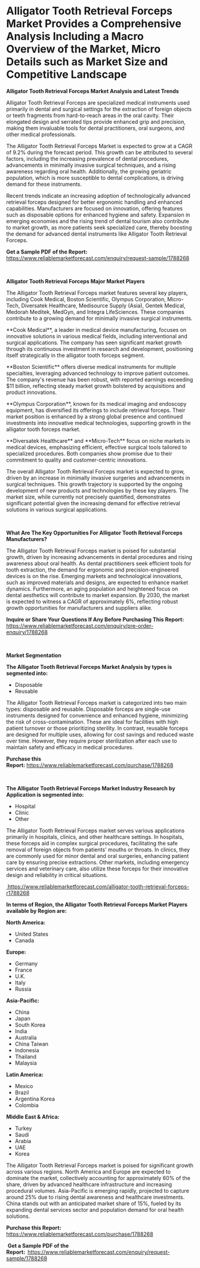 <p><h1>Alligator Tooth Retrieval Forceps Market Provides a Comprehensive Analysis Including a Macro Overview of the Market, Micro Details such as Market Size and Competitive Landscape</h1></p><p><strong>Alligator Tooth Retrieval Forceps Market Analysis and Latest Trends</strong></p>
<p><p>Alligator Tooth Retrieval Forceps are specialized medical instruments used primarily in dental and surgical settings for the extraction of foreign objects or teeth fragments from hard-to-reach areas in the oral cavity. Their elongated design and serrated tips provide enhanced grip and precision, making them invaluable tools for dental practitioners, oral surgeons, and other medical professionals.</p><p>The Alligator Tooth Retrieval Forceps Market is expected to grow at a CAGR of 9.2% during the forecast period. This growth can be attributed to several factors, including the increasing prevalence of dental procedures, advancements in minimally invasive surgical techniques, and a rising awareness regarding oral health. Additionally, the growing geriatric population, which is more susceptible to dental complications, is driving demand for these instruments.</p><p>Recent trends indicate an increasing adoption of technologically advanced retrieval forceps designed for better ergonomic handling and enhanced capabilities. Manufacturers are focused on innovation, offering features such as disposable options for enhanced hygiene and safety. Expansion in emerging economies and the rising trend of dental tourism also contribute to market growth, as more patients seek specialized care, thereby boosting the demand for advanced dental instruments like Alligator Tooth Retrieval Forceps.</p></p>
<p><strong>Get a Sample PDF of the Report:&nbsp;</strong> <a href="https://www.reliablemarketforecast.com/enquiry/request-sample/1788268?utm_campaign=2533&utm_medium=2&utm_source=Github&utm_content=ia&utm_term=14042025&utm_id=alligator-tooth-retrieval-forceps">https://www.reliablemarketforecast.com/enquiry/request-sample/1788268</a></p>
<p>&nbsp;</p>
<p><strong>Alligator Tooth Retrieval Forceps Major Market Players</strong></p>
<p><p>The Alligator Tooth Retrieval Forceps market features several key players, including Cook Medical, Boston Scientific, Olympus Corporation, Micro-Tech, Diversatek Healthcare, Medisource Supply (Asia), Gentek Medical, Medorah Meditek, MedGyn, and Integra LifeSciences. These companies contribute to a growing demand for minimally invasive surgical instruments.</p><p>**Cook Medical**, a leader in medical device manufacturing, focuses on innovative solutions in various medical fields, including interventional and surgical applications. The company has seen significant market growth through its continuous investment in research and development, positioning itself strategically in the alligator tooth forceps segment.</p><p>**Boston Scientific** offers diverse medical instruments for multiple specialties, leveraging advanced technology to improve patient outcomes. The company's revenue has been robust, with reported earnings exceeding $11 billion, reflecting steady market growth bolstered by acquisitions and product innovations.</p><p>**Olympus Corporation**, known for its medical imaging and endoscopy equipment, has diversified its offerings to include retrieval forceps. Their market position is enhanced by a strong global presence and continued investments into innovative medical technologies, supporting growth in the alligator tooth forceps market.</p><p>**Diversatek Healthcare** and **Micro-Tech** focus on niche markets in medical devices, emphasizing efficient, effective surgical tools tailored to specialized procedures. Both companies show promise due to their commitment to quality and customer-centric innovations.</p><p>The overall Alligator Tooth Retrieval Forceps market is expected to grow, driven by an increase in minimally invasive surgeries and advancements in surgical techniques. This growth trajectory is supported by the ongoing development of new products and technologies by these key players. The market size, while currently not precisely quantified, demonstrates significant potential given the increasing demand for effective retrieval solutions in various surgical applications.</p></p>
<p>&nbsp;</p>
<p><strong>What Are The Key Opportunities For Alligator Tooth Retrieval Forceps Manufacturers?</strong></p>
<p><p>The Alligator Tooth Retrieval Forceps market is poised for substantial growth, driven by increasing advancements in dental procedures and rising awareness about oral health. As dental practitioners seek efficient tools for tooth extraction, the demand for ergonomic and precision-engineered devices is on the rise. Emerging markets and technological innovations, such as improved materials and designs, are expected to enhance market dynamics. Furthermore, an aging population and heightened focus on dental aesthetics will contribute to market expansion. By 2030, the market is expected to witness a CAGR of approximately 6%, reflecting robust growth opportunities for manufacturers and suppliers alike.</p></p>
<p><strong>Inquire or Share Your Questions If Any Before Purchasing This Report:</strong> <a href="https://www.reliablemarketforecast.com/enquiry/pre-order-enquiry/1788268?utm_campaign=2533&utm_medium=2&utm_source=Github&utm_content=ia&utm_term=14042025&utm_id=alligator-tooth-retrieval-forceps">https://www.reliablemarketforecast.com/enquiry/pre-order-enquiry/1788268</a></p>
<p>&nbsp;</p>
<p><strong>Market Segmentation</strong></p>
<p><strong>The Alligator Tooth Retrieval Forceps Market Analysis by types is segmented into:</strong></p>
<p><ul><li>Disposable</li><li>Reusable</li></ul></p>
<p><p>The Alligator Tooth Retrieval Forceps market is categorized into two main types: disposable and reusable. Disposable forceps are single-use instruments designed for convenience and enhanced hygiene, minimizing the risk of cross-contamination. These are ideal for facilities with high patient turnover or those prioritizing sterility. In contrast, reusable forceps are designed for multiple uses, allowing for cost savings and reduced waste over time. However, they require proper sterilization after each use to maintain safety and efficacy in medical procedures.</p></p>
<p><strong>Purchase this Report:&nbsp;</strong><a href="https://www.reliablemarketforecast.com/purchase/1788268?utm_campaign=2533&utm_medium=2&utm_source=Github&utm_content=ia&utm_term=14042025&utm_id=alligator-tooth-retrieval-forceps">https://www.reliablemarketforecast.com/purchase/1788268</a></p>
<p>&nbsp;</p>
<p><strong>The Alligator Tooth Retrieval Forceps Market Industry Research by Application is segmented into:</strong></p>
<p><ul><li>Hospital</li><li>Clinic</li><li>Other</li></ul></p>
<p><p>The Alligator Tooth Retrieval Forceps market serves various applications primarily in hospitals, clinics, and other healthcare settings. In hospitals, these forceps aid in complex surgical procedures, facilitating the safe removal of foreign objects from patients' mouths or throats. In clinics, they are commonly used for minor dental and oral surgeries, enhancing patient care by ensuring precise extractions. Other markets, including emergency services and veterinary care, also utilize these forceps for their innovative design and reliability in critical situations.</p></p>
<p><a href="https://www.reliablemarketforecast.com/alligator-tooth-retrieval-forceps-r1788268?utm_campaign=2533&utm_medium=2&utm_source=Github&utm_content=ia&utm_term=14042025&utm_id=alligator-tooth-retrieval-forceps">&nbsp;https://www.reliablemarketforecast.com/alligator-tooth-retrieval-forceps-r1788268</a></p>
<p><strong>In terms of Region, the Alligator Tooth Retrieval Forceps Market Players available by Region are:</strong></p>
<p>
    <p> <strong> North America: </strong>
        <ul>
            <li>United States</li>
            <li>Canada</li>
        </ul>
        </p> 
    <p> <strong> Europe: </strong>
        <ul>
            <li>Germany</li>
            <li>France</li>
            <li>U.K.</li>
            <li>Italy</li>
            <li>Russia</li>
        </ul>
        </p> 
    <p> <strong> Asia-Pacific: </strong>
        <ul>
            <li>China</li>
            <li>Japan</li>
            <li>South Korea</li>
            <li>India</li>
            <li>Australia</li>
            <li>China Taiwan</li>
            <li>Indonesia</li>
            <li>Thailand</li>
            <li>Malaysia</li>
        </ul>
        </p> 
    <p> <strong> Latin America: </strong>
        <ul>
            <li>Mexico</li>
            <li>Brazil</li>
            <li>Argentina Korea</li>
            <li>Colombia</li>
        </ul>
        </p> 
    <p> <strong> Middle East & Africa: </strong>
        <ul>
            <li>Turkey</li>
            <li>Saudi</li>
            <li>Arabia</li>
            <li>UAE</li>
            <li>Korea</li>
        </ul>
    </p>
    </p>
<p><p>The Alligator Tooth Retrieval Forceps market is poised for significant growth across various regions. North America and Europe are expected to dominate the market, collectively accounting for approximately 60% of the share, driven by advanced healthcare infrastructure and increasing procedural volumes. Asia-Pacific is emerging rapidly, projected to capture around 25% due to rising dental awareness and healthcare investments. China stands out with an anticipated market share of 15%, fueled by its expanding dental services sector and population demand for oral health solutions.</p></p>
<p><strong>Purchase this Report: </strong><a href="https://www.reliablemarketforecast.com/purchase/1788268?utm_campaign=2533&utm_medium=2&utm_source=Github&utm_content=ia&utm_term=14042025&utm_id=alligator-tooth-retrieval-forceps">https://www.reliablemarketforecast.com/purchase/1788268</a></p>
<p>&nbsp;<strong>Get a Sample PDF of the Report:&nbsp;&nbsp;</strong><a href="https://www.reliablemarketforecast.com/enquiry/request-sample/1788268?utm_campaign=2533&utm_medium=2&utm_source=Github&utm_content=ia&utm_term=14042025&utm_id=alligator-tooth-retrieval-forceps">https://www.reliablemarketforecast.com/enquiry/request-sample/1788268</a></p>
<p><strong></strong></p>
<p><p></p><p></p><p></p></p>